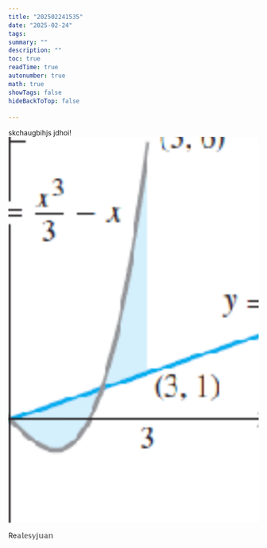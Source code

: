 ```yaml
---
title: "202502241535"
date: "2025-02-24"
tags: 
summary: ""
description: ""
toc: true
readTime: true
autonumber: true
math: true
showTags: false
hideBackToTop: false

---
```



skchaugbihjs jdhoi!![Image Description](/images/Pasted%20image%2020250224153602.png)

$\mathbb{\mathrm{Re}ales y juan}$